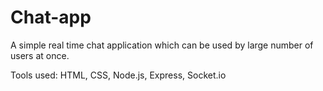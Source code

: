 # Chat-app

A simple real time chat application which can be used by large number of users at once.

Tools used: HTML, CSS, Node.js, Express, Socket.io